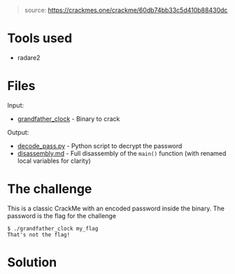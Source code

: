 > source: https://crackmes.one/crackme/60db74bb33c5d410b88430dc

# Tools used

- radare2

# Files

Input:
- [grandfather_clock](grandfather_clock) - Binary to crack

Output:
- [decode_pass.py](decode_pass.py) - Python script to decrypt the password
- [disassembly.md](disassembly.md) - Full disassembly of the `main()` function (with renamed local variables for clarity)

# The challenge

This is a classic CrackMe with an encoded password inside the binary. The password is the flag for the challenge

```
$ ./grandfather_clock my_flag
That's not the flag!
```

# Solution

